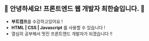 ##  👋 안녕하세요! 프론트엔드 웹 개발자 최한슬입니다. 🌱
- **부트캠프**를 수강하고있어요 !   
- **HTML | CSS | Javascript** 를 사용할 수 있습니다 !   
- 열심히 공부해서 멋진 프론트엔드 개발자가 되겠습니다 !!

